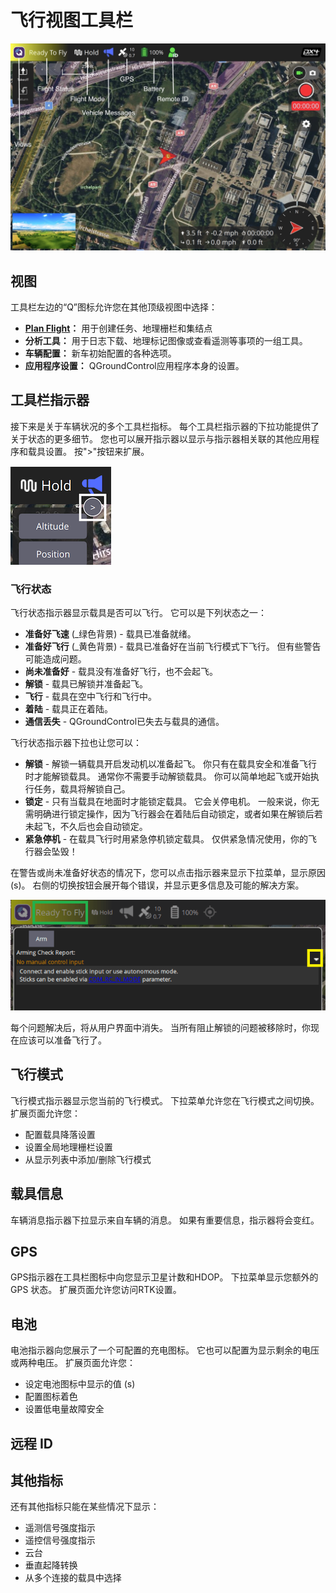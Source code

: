 # 飞行视图工具栏

![飞行视图](../../../assets/fly/toolbar/fly_view_toolbar.jpg)

## 视图

工具栏左边的“Q”图标允许您在其他顶级视图中选择：

- **[Plan Flight](../plan_view/plan_view.md)：** 用于创建任务、地理栅栏和集结点
- **分析工具：** 用于日志下载、地理标记图像或查看遥测等事项的一组工具。
- **车辆配置：** 新车初始配置的各种选项。
- **应用程序设置：** QGroundControl应用程序本身的设置。

## 工具栏指示器

接下来是关于车辆状况的多个工具栏指标。 每个工具栏指示器的下拉功能提供了关于状态的更多细节。 您也可以展开指示器以显示与指示器相关联的其他应用程序和载具设置。 按">"按钮来扩展。

![工具栏指示器 - 展开按钮](../../../assets/fly/toolbar_indicator_expand.png)

### 飞行状态

飞行状态指示器显示载具是否可以飞行。 它可以是下列状态之一：

- **准备好飞速** (_绿色背景) - 载具已准备就绪。
- **准备好飞行** (_黄色背景) - 载具已准备好在当前飞行模式下飞行。 但有些警告可能造成问题。
- **尚未准备好** - 载具没有准备好飞行，也不会起飞。
- **解锁** - 载具已解锁并准备起飞。
- **飞行** - 载具在空中飞行和飞行中。
- **着陆** - 载具正在着陆。
- **通信丢失** - QGroundControl已失去与载具的通信。

飞行状态指示器下拉也让您可以：

- **解锁** - 解锁一辆载具开启发动机以准备起飞。 你只有在载具安全和准备飞行时才能解锁载具。 通常你不需要手动解锁载具。 你可以简单地起飞或开始执行任务，载具将解锁自己。
- **锁定** - 只有当载具在地面时才能锁定载具。 它会关停电机。 一般来说，你无需明确进行锁定操作，因为飞行器会在着陆后自动锁定，或者如果在解锁后若未起飞，不久后也会自动锁定。
- **紧急停机** - 在载具飞行时用紧急停机锁定载具。 仅供紧急情况使用，你的飞行器会坠毁！

在警告或尚未准备好状态的情况下，您可以点击指示器来显示下拉菜单，显示原因(s)。 右侧的切换按钮会展开每个错误，并显示更多信息及可能的解决方案。

![用于检查解锁警告的用户界面](../../../assets/fly/vehicle_states/arming_preflight_check_ui.png)

每个问题解决后，将从用户界面中消失。 当所有阻止解锁的问题被移除时，你现在应该可以准备飞行了。

## 飞行模式

飞行模式指示器显示您当前的飞行模式。 下拉菜单允许您在飞行模式之间切换。 扩展页面允许您：

- 配置载具降落设置
- 设置全局地理栅栏设置
- 从显示列表中添加/删除飞行模式

## 载具信息

车辆消息指示器下拉显示来自车辆的消息。 如果有重要信息，指示器将会变红。

## GPS

GPS指示器在工具栏图标中向您显示卫星计数和HDOP。 下拉菜单显示您额外的 GPS 状态。 扩展页面允许您访问RTK设置。

## 电池

电池指示器向您展示了一个可配置的充电图标。 它也可以配置为显示剩余的电压或两种电压。 扩展页面允许您：

- 设定电池图标中显示的值 (s)
- 配置图标着色
- 设置低电量故障安全

## 远程 ID

## 其他指标

还有其他指标只能在某些情况下显示：

- 遥测信号强度指示
- 遥控信号强度指示
- 云台
- 垂直起降转换
- 从多个连接的载具中选择
